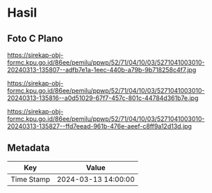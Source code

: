 # Hasil

## Foto C Plano

https://sirekap-obj-formc.kpu.go.id/86ee/pemilu/ppwp/52/71/04/10/03/5271041003010-20240313-135807--adfb7e1a-1eec-440b-a79b-9b718258c4f7.jpg

https://sirekap-obj-formc.kpu.go.id/86ee/pemilu/ppwp/52/71/04/10/03/5271041003010-20240313-135816--a0d51029-67f7-457c-801c-44784d361b7e.jpg

https://sirekap-obj-formc.kpu.go.id/86ee/pemilu/ppwp/52/71/04/10/03/5271041003010-20240313-135827--ffd7eead-961b-476e-aeef-c8ff9a12d13d.jpg


## Metadata

| Key        | Value               |
| ---------- | ------------------- |
| Time Stamp | 2024-03-13 14:00:00 |



